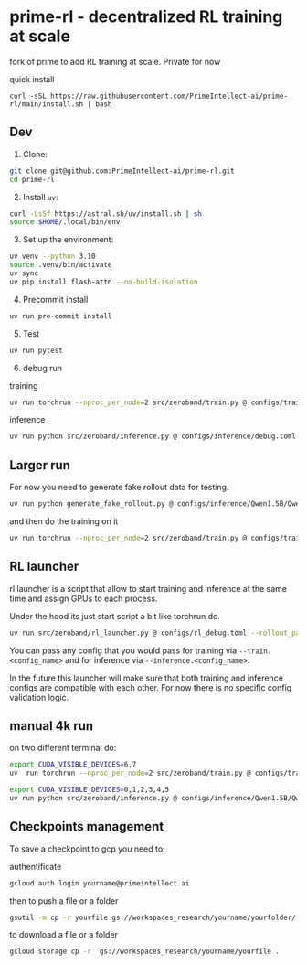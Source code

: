 # prime-rl - decentralized RL training at scale

fork of prime to add RL training at scale. Private for now


quick install
```
curl -sSL https://raw.githubusercontent.com/PrimeIntellect-ai/prime-rl/main/install.sh | bash
```


## Dev


1. Clone: 

```bash
git clone git@github.com:PrimeIntellect-ai/prime-rl.git
cd prime-rl
```

2. Install `uv`:

```bash
curl -LsSf https://astral.sh/uv/install.sh | sh
source $HOME/.local/bin/env
```

3. Set up the environment:
```bash
uv venv --python 3.10
source .venv/bin/activate
uv sync
uv pip install flash-attn --no-build-isolation
```

4. Precommit install

```bash
uv run pre-commit install
```

5. Test

```bash
uv run pytest
```

6. debug run 

training

```bash
uv run torchrun --nproc_per_node=2 src/zeroband/train.py @ configs/training/debug.toml
```

inference
```bash
uv run python src/zeroband/inference.py @ configs/inference/debug.toml
```

## Larger run

For now you need to generate fake rollout data for testing. 

```bash
uv run python generate_fake_rollout.py @ configs/inference/Qwen1.5B/Qwen1.5B.toml --max-samples 10000 --sampling.max_tokens 8192
```

and then do the training on it

```bash
uv run torchrun --nproc_per_node=2 src/zeroband/train.py @ configs/training/150M/A40.toml --data.path data/fake_rollout 
```

## RL launcher

rl launcher is a script that allow to start training and inference at the same time and assign GPUs to each process.

Under the hood its just start script a bit like torchrun do.

```bash
uv run src/zeroband/rl_launcher.py @ configs/rl_debug.toml --rollout_path outputs --rollout_data data_rollout
```

You can pass any config that you would pass for training via `--train.<config_name>` and for inference via `--inference.<config_name>`.

In the future this launcher will make sure that both training and inference configs are compatible with each other. For now there is no specific config validation logic.

## manual 4k run

on two different terminal do:

```bash
export CUDA_VISIBLE_DEVICES=6,7
uv  run torchrun --nproc_per_node=2 src/zeroband/train.py @ configs/training/Qwen1.5B/Qwen1.5b.toml --data.path data_rollout --ckpt.rollout_path outputs --train.micro_bs 4 --data.seq_length 4096 --optim.batch_size 64 --optim.step_per_rollout 16 --train.attn_impl flash_attention_2
```

```bash
export CUDA_VISIBLE_DEVICES=0,1,2,3,4,5
uv run python src/zeroband/inference.py @ configs/inference/Qwen1.5B/Qwen1.5B.toml --batch-size 22 --dp 6 --rollout_path outputs --output_path data_rollout --step_batch_size 132  --max_model_len 4096 --seed 42
```



## Checkpoints management

To save a checkpoint to gcp you need to:

authentificate
```bash
gcloud auth login yourname@primeintellect.ai
```

then to push a file or a folder

```bash
gsutil -m cp -r yourfile gs://workspaces_research/yourname/yourfolder/.
```

to download a file or a folder

```bash
gcloud storage cp -r  gs://workspaces_research/yourname/yourfile .
```


